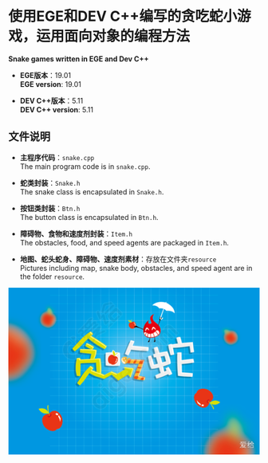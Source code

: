 # 使用EGE和DEV C++编写的贪吃蛇小游戏，运用面向对象的编程方法
**Snake games written in EGE and Dev C++**

- **EGE版本**：19.01  
  **EGE version**: 19.01

- **DEV C++版本**：5.11  
  **DEV C++ version**: 5.11

## 文件说明  
- **主程序代码**：`snake.cpp`  
  The main program code is in `snake.cpp`.
  
- **蛇类封装**：`Snake.h`  
  The snake class is encapsulated in `Snake.h`.
  
- **按钮类封装**：`Btn.h`  
  The button class is encapsulated in `Btn.h`.
  
- **障碍物、食物和速度剂封装**：`Item.h`  
  The obstacles, food, and speed agents are packaged in `Item.h`.

- **地图、蛇头蛇身、障碍物、速度剂素材**：存放在文件夹`resource`  
  Pictures including map, snake body, obstacles, and speed agent are in the folder `resource`.

![游戏图片](./snake/resource/gameBk.png)
